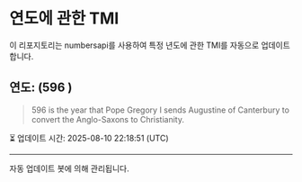
# 연도에 관한 TMI

이 리포지토리는 numbersapi를 사용하여 특정 년도에 관한 TMI를 자동으로 업데이트합니다.

## 연도: (596 )
> 596 is the year that Pope Gregory I sends Augustine of Canterbury to convert the Anglo-Saxons to Christianity.

⏳ 업데이트 시간: 2025-08-10 22:18:51 (UTC)

---
자동 업데이트 봇에 의해 관리됩니다.
